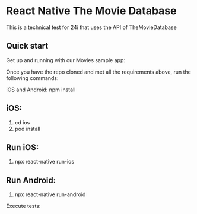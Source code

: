 # React Native The Movie Database

This is a technical test for 24i that uses the API of TheMovieDatabase

## Quick start

Get up and running with our Movies sample app:

Once you have the repo cloned and met all the requirements above, run the following commands:

iOS and Android:
    npm install

## iOS:
1. cd ios
2. pod install

## Run iOS:
1. npx react-native run-ios

## Run Android:
1. npx react-native run-android
       

Execute tests:

